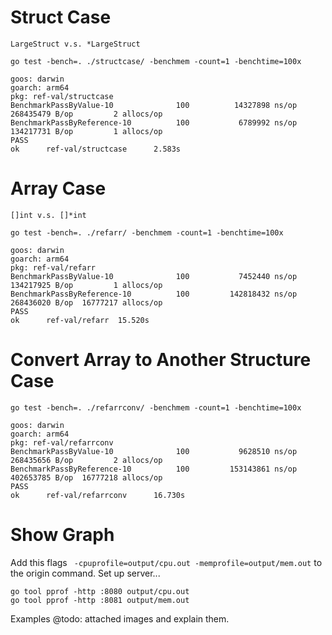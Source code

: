 

# Struct Case

`LargeStruct v.s. *LargeStruct`

```
go test -bench=. ./structcase/ -benchmem -count=1 -benchtime=100x
```

```
goos: darwin
goarch: arm64
pkg: ref-val/structcase
BenchmarkPassByValue-10              100          14327898 ns/op        268435479 B/op         2 allocs/op
BenchmarkPassByReference-10          100           6789992 ns/op        134217731 B/op         1 allocs/op
PASS
ok      ref-val/structcase      2.583s
```

# Array Case

`[]int v.s. []*int`

```
go test -bench=. ./refarr/ -benchmem -count=1 -benchtime=100x
```

```
goos: darwin
goarch: arm64
pkg: ref-val/refarr
BenchmarkPassByValue-10              100           7452440 ns/op        134217925 B/op         1 allocs/op
BenchmarkPassByReference-10          100         142818432 ns/op        268436020 B/op  16777217 allocs/op
PASS
ok      ref-val/refarr  15.520s
```

# Convert Array to Another Structure Case


```
go test -bench=. ./refarrconv/ -benchmem -count=1 -benchtime=100x
```

```
goos: darwin
goarch: arm64
pkg: ref-val/refarrconv
BenchmarkPassByValue-10              100           9628510 ns/op        268435656 B/op         2 allocs/op
BenchmarkPassByReference-10          100         153143861 ns/op        402653785 B/op  16777218 allocs/op
PASS
ok      ref-val/refarrconv      16.730s
```


# Show Graph

Add this flags ` -cpuprofile=output/cpu.out -memprofile=output/mem.out` to the origin command.
Set up server...
```
go tool pprof -http :8080 output/cpu.out
go tool pprof -http :8081 output/mem.out
```

Examples
@todo: attached images and explain them.